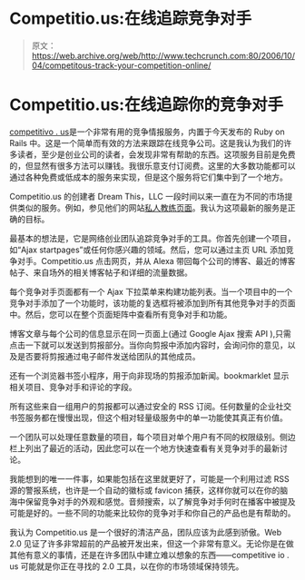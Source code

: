 # Competitio.us:在线追踪竞争对手 

> 原文：<https://web.archive.org/web/http://www.techcrunch.com:80/2006/10/04/competitous-track-your-competition-online/>

# Competitio.us:在线追踪你的竞争对手

[](https://web.archive.org/web/20220930062518/http://competitio.us/)[competitivo . us](https://web.archive.org/web/20220930062518/http://competitio.us/)是一个非常有用的竞争情报服务，内置于今天发布的 Ruby on Rails 中。这是一个简单而有效的方法来跟踪在线竞争公司。这是我认为我们的许多读者，至少是创业公司的读者，会发现非常有帮助的东西。这项服务目前是免费的，但显然有很多方法可以赚钱。我很乐意支付订阅费。这里的大多数功能都可以通过各种免费或低成本的服务来实现，但是这个服务将它们集中到了一个地方。

Competitio.us 的创建者 Dream This，LLC 一段时间以来一直在为不同的市场提供类似的服务。例如，参见他们的网站[私人教练页面](https://web.archive.org/web/20220930062518/http://www.personaltrainerpages.com/)。我认为这项最新的服务是正确的目标。

最基本的想法是，它是网络创业团队追踪竞争对手的工具。你首先创建一个项目，如“Ajax startpages”或任何你感兴趣的领域。然后，您可以通过主页 URL 添加竞争对手。Competitio.us 点击网页，并从 Alexa 带回每个公司的博客、最近的博客帖子、来自场外的相关博客帖子和详细的流量数据。

每个竞争对手页面都有一个 Ajax 下拉菜单来构建功能列表。当一个项目中的一个竞争对手添加了一个功能时，该功能的复选框将被添加到所有其他竞争对手的页面中。然后，您可以在整个页面矩阵中查看所有竞争对手和功能。

博客文章与每个公司的信息显示在同一页面上(通过 Google Ajax 搜索 API ),只需点击一下就可以发送到剪报部分。当你向剪报中添加内容时，会询问你的意见，以及是否要将剪报通过电子邮件发送给团队的其他成员。

还有一个浏览器书签小程序，用于向非现场的剪报添加新闻。bookmarklet 显示相关项目、竞争对手和评论的字段。

所有这些来自一组用户的剪报都可以通过安全的 RSS 订阅。任何数量的企业社交书签服务都在慢慢出现，但这个相对轻量级服务中的单一功能使其真正有价值。

一个团队可以处理任意数量的项目，每个项目对单个用户有不同的权限级别。侧边栏上列出了最近的活动，因此您可以在一个地方快速查看有关竞争对手的最新讨论。

我能想到的唯一一件事，如果能包括在这里就更好了，可能是一个利用过滤 RSS 源的警报系统，也许是一个自动的徽标或 favicon 捕获，这样你就可以在你的脑海中保留竞争对手的外观和感觉。音频搜索，以了解竞争对手何时在播客中被提及可能是好的。一些不同的功能来比较你的竞争对手和你自己的产品也是有帮助的。

我认为 Competitio.us 是一个很好的清洁产品，团队应该为此感到骄傲。Web 2.0 见证了许多非常超前的产品被开发出来，但这一个非常有意义。无论你是在做其他有意义的事情，还是在许多团队中建立难以想象的东西——competitive io . us 可能就是你正在寻找的 2.0 工具，以在你的市场领域保持领先。